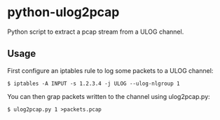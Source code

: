 python-ulog2pcap
================

Python script to extract a pcap stream from a ULOG channel.

Usage
-----

First configure an iptables rule to log some packets to a ULOG channel:

```
$ iptables -A INPUT -s 1.2.3.4 -j ULOG --ulog-nlgroup 1
```

You can then grap packets written to the channel using ulog2pcap.py:

```
$ ulog2pcap.py 1 >packets.pcap
```

